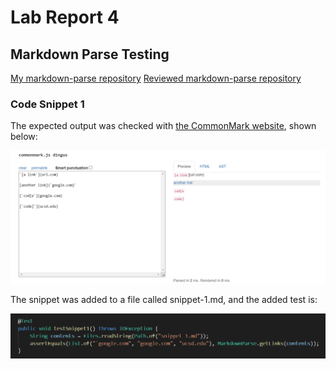 # Lab Report 4
## Markdown Parse Testing

[My markdown-parse repository](https://github.com/adutta4/markdown-parse)
[Reviewed markdown-parse repository](https://github.com/pvijay03/markdown-parse)

### Code Snippet 1
The expected output was checked with [the CommonMark website](https://spec.commonmark.org/dingus/), shown below: 

![s1-output](s1output.png)

The snippet was added to a file called snippet-1.md, and the added test is: 

![snippet1](snippet1.png)

